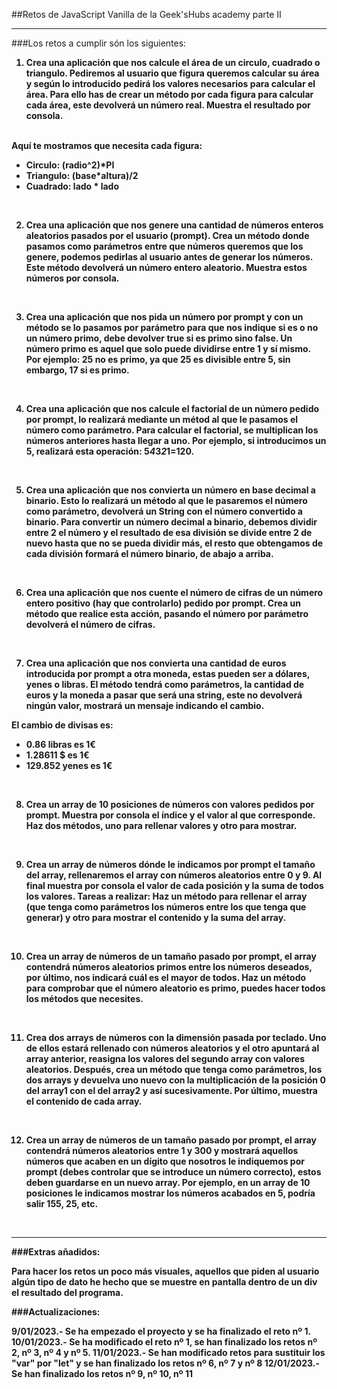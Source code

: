 ##Retos de JavaScript Vanilla de la Geek'sHubs academy parte II

***

###Los retos a cumplir són los siguientes:

<b>  
  
1. Crea una aplicación que nos calcule el área de un circulo, cuadrado o triangulo. Pediremos al usuario que figura queremos calcular su área y según lo introducido pedirá los valores necesarios para calcular el área. Para ello has de crear un método por cada figura para calcular cada área, este devolverá un número real. Muestra el resultado por consola.  

<br>Aquí te mostramos que necesita cada figura:
- Circulo: (radio^2)*PI
- Triangulo: (base*altura)/2
- Cuadrado: lado * lado  
<br>  

2. Crea una aplicación que nos genere una cantidad de números enteros aleatorios pasados por el usuario (prompt). Crea un método donde pasamos como parámetros entre que números queremos que los genere, podemos pedirlas al usuario antes de generar los números. Este método devolverá un número entero aleatorio. Muestra estos números por consola.
<br>  

3. Crea una aplicación que nos pida un número por prompt y con un método se lo pasamos por parámetro para que nos indique si es o no un número primo, debe devolver true si es primo sino false. Un número primo es aquel que solo puede dividirse entre 1 y sí mismo. Por ejemplo: 25 no es primo, ya que 25 es divisible entre 5, sin embargo, 17 si es primo.
<br>  

4. Crea una aplicación que nos calcule el factorial de un número pedido por prompt, lo realizará mediante un métod al que le pasamos el número como parámetro. Para calcular el factorial, se multiplican los números anteriores hasta llegar a uno. Por ejemplo, si introducimos un 5, realizará esta operación: 5*4*3*2*1=120.
<br>  

5. Crea una aplicación que nos convierta un número en base decimal a binario. Esto lo realizará un método al que le pasaremos el número como parámetro, devolverá un String con el número convertido a binario. Para convertir un número decimal a binario, debemos dividir entre 2 el número y el resultado de esa división se divide entre 2 de nuevo hasta que no se pueda dividir más, el resto que obtengamos de cada división formará el número binario, de abajo a arriba.
<br>  

6. Crea una aplicación que nos cuente el número de cifras de un número entero positivo (hay que controlarlo) pedido por prompt. Crea un método que realice esta acción, pasando el número por parámetro devolverá el número de cifras.
<br>  

7. Crea una aplicación que nos convierta una cantidad de euros introducida por prompt a otra moneda, estas pueden ser a dólares, yenes o libras. El método tendrá como parámetros, la cantidad de euros y la moneda a pasar que será una string, este no devolverá ningún valor, mostrará un mensaje indicando el cambio.
  

El cambio de divisas es:
- 0.86 libras es 1€
- 1.28611 $ es 1€
- 129.852 yenes es 1€
<br>  

8. Crea un array de 10 posiciones de números con valores pedidos por prompt. Muestra por consola el índice y el valor al que corresponde. Haz dos métodos, uno para rellenar valores y otro para mostrar. 
<br>  

9. Crea un array de números dónde le indicamos por prompt el tamaño del array, rellenaremos el array con números aleatorios entre 0 y 9. Al final muestra por consola el valor de cada posición y la suma de todos los valores. Tareas a realizar: Haz un método para rellenar el array (que tenga como parámetros los números entre los que tenga que generar) y otro para mostrar el contenido y la suma del array. 
<br>  

10. Crea un array de números de un tamaño pasado por prompt, el array contendrá números aleatorios primos entre los números deseados, por último, nos indicará cuál es el mayor de todos. Haz un método para comprobar que el número aleatorio es primo, puedes hacer todos los métodos que necesites.
<br>  

11. Crea dos arrays de números con la dimensión pasada por teclado. Uno de ellos estará rellenado con números aleatorios y el otro apuntará al array anterior, reasigna los valores del segundo array con valores aleatorios. Después, crea un método que tenga como parámetros, los dos arrays y devuelva uno nuevo con la multiplicación de la posición 0 del array1 con el del array2 y así sucesivamente. Por último, muestra el contenido de cada array.  
<br>  

12. Crea un array de números de un tamaño pasado por prompt, el array contendrá números aleatorios entre 1 y 300 y mostrará aquellos números que acaben en un dígito que nosotros le indiquemos por prompt (debes controlar que se introduce un número correcto), estos deben guardarse en un nuevo array. Por ejemplo, en un array de 10 posiciones le indicamos mostrar los números acabados en 5, podría salir 155, 25, etc.
<br>  


***

###Extras añadidos:

<b>Para hacer los retos un poco más visuales, aquellos que piden al usuario algún tipo de dato he hecho que se muestre en pantalla dentro de un div el resultado del programa.</b>

###Actualizaciones:

<b>9/01/2023.- Se ha empezado el proyecto y se ha finalizado el reto nº 1.</b>
<b>10/01/2023.- Se ha modificado el reto nº 1, se han finalizado los retos nº 2, nº 3, nº 4 y nº 5.</b>
<b>11/01/2023.- Se han modificado retos para sustituir los "var" por "let" y se han finalizado los retos nº 6, nº 7 y nº 8</b>
<b>12/01/2023.- Se han finalizado los retos nº 9, nº 10, nº 11</b>

